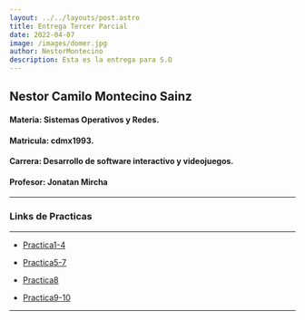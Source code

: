```yaml
---
layout: ../../layouts/post.astro
title: Entrega Tercer Parcial
date: 2022-04-07
image: /images/domer.jpg
author: NestorMontecino
description: Esta es la entrega para S.O
---
```


## Nestor Camilo Montecino Sainz

#### Materia: Sistemas Operativos y Redes.

#### Matricula: cdmx1993.

#### Carrera: Desarrollo de software interactivo y videojuegos.

#### Profesor: Jonatan Mircha

---

### Links de Practicas

---

- [Practica1-4](https://github.com/LDom890/Practica4intento.git)

- [Practica5-7](https://github.com/LDom890/Practica5.git)

- [Practica8](https://github.com/LDom890/LDom890.git)

- [Practica9-10](https://github.com/LDom890/amerike-so-entregas.git)

---
